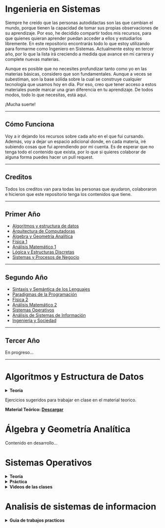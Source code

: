 # Ingenieria en Sistemas

Siempre he creído que las personas autodidactas son las que cambian el mundo, porque tienen la capacidad de tomar sus propias observaciones de su aprendizaje. Por eso, he decidido compartir todos mis recursos, para que quienes quieran aprender puedan acceder a ellos y estudiarlos libremente. En este repositorio encontrarás todo lo que estoy utilizando para formarme como Ingeniero en Sistemas. Actualmente estoy en tercer año, por lo que la lista irá creciendo a medida que avance en mi carrera y complete nuevas materias.

Aunque es posible que no necesites profundizar tanto como yo en las materias básicas, considero que son fundamentales. Aunque a veces se subestiman, son la base sólida sobre la cual se construye cualquier tecnología que usamos hoy en día. Por eso, creo que tener acceso a estos materiales puede marcar una gran diferencia en tu aprendizaje. De todos modos, todo lo que necesitas, está aquí.

¡Mucha suerte!

---

<h2>Cómo Funciona</h2>
<p>
Voy a ir dejando los recursos sobre cada año en el que fui cursando. Además, voy a dejar un espacio adicional donde, en cada materia, iré subiendo cosas que fui aprendiendo por mi cuenta. Es de esperar que no tenga todo el contenido que exista, por lo que si quieres colaborar de alguna forma puedes hacer un pull request.
</p>

---

<h2>Creditos</h2>
<p>
Todos los creditos van para todas las personas que ayudaron, colaboraron e hicieron que este repositorio tenga los contenidos que tiene.
</p>

---

<h2>Primer Año</h2>
<ul>
  <li><a href="#algoritmos-y-estructura-de-datos">Algoritmos y estructura de datos</a></li>
  <li><a href="#arquitectura-de-computadoras">Arquitectura de Computadoras</a></li>
  <li><a href="#algebra-y-geometria-analitica">Álgebra y Geometría Analítica</a></li>
  <li><a href="#fisica-1">Física 1</a></li>
  <li><a href="#analisis-matematico-1">Análisis Matemático 1</a></li>
  <li><a href="#logica-y-estructuras-discretas">Lógica y Estructuras Discretas</a></li>
  <li><a href="#sistemas-y-procesos-de-negocio">Sistemas y Procesos de Negocio</a></li>
</ul>

---

<h2>Segundo Año</h2>
<ul>
  <li><a href="#sintaxis-y-semantica">Sintaxis y Semántica de los Lenguajes</a></li>
  <li><a href="#">Paradigmas de la Programación</a></li>
  <li><a href="#">Física 2</a></li>
  <li><a href="#">Análisis Matemático 2</a></li>
  <li><a href="#sistemas-operativos">Sistemas Operativos</a></li>
  <li><a href="#">Análisis de Sistemas de Información</a></li>
  <li><a href="#">Ingeniería y Sociedad</a></li>
</ul>

---

<h2>Tercer Año</h2>
<p>En progreso...</p>

---

<a name="algoritmos-y-estructura-de-datos"></a>
# Algoritmos y Estructura de Datos
<details>
  <summary><strong>Teoría</strong></summary>
  <br>
  <details>
  <summary><strong>1. Uso de Variables y Operaciones</strong></summary>
  <h4>Objetivo</h4>
  <p> 
    El propósito es que los estudiantes desarrollen sus primeros pseudocódigos comprendiendo los conceptos de secuencia y variable. Se destaca la importancia del tipo de datos como un determinante en los valores y operaciones aplicables en pseudocódigo para manejar variables.
  </p>
  <p>
    Para crear un programa, primero se debe analizar el problema. En problemas grandes, el proceso sigue un diseño descendente, refinándose hasta construir el algoritmo en pseudocódigo. Luego, una vez verificado el algoritmo, se podría codificar en un lenguaje específico como Pascal.
  </p>
  <p>
    <strong>Nota:</strong> A lo largo del curso se evita enseñar un lenguaje específico, enfocándose en la descripción de soluciones que puedan ser codificadas en cualquier lenguaje de programación.
  </p>
  
  <h4>Definición de Variables y Operaciones</h4>
  <p>
    <strong>Variables:</strong> Son espacios de almacenamiento en los que se guardan datos (en espacio de memoria) que pueden cambiar durante la ejecución de un programa. Cada variable tiene un nombre (identificador), un tipo de dato (como entero, cadena o booleano) y un valor asignado.
  </p>
  <p>
    <strong>Operaciones:</strong>
    <ul>
      <li><strong>Aritméticas:</strong> Suma (+), resta (-), multiplicación (*), división (/).</li>
      <li><strong>Lógicas:</strong> AND, OR, NOT, utilizadas para evaluar condiciones.</li>
      <li><strong>Asignación:</strong> Asignar un valor a una variable (por ejemplo, <code>x = 5</code>).</li>
      <li><strong>Relacionales:</strong> Mayor que (>), menor que (<), igual a (==), utilizadas para comparar valores.</li>
    </ul>
  </p>
  
  <h4>Ejemplos</h4>
  <p><strong>Primer intento: A grandes rasgos</strong></p>
  <pre>
Inicio
  Obtener un número entero
  Obtener otro número entero
  Calcular la suma de los números obtenidos
  Imprimir dicha suma
Fin
  </pre>
  <p><strong>Segundo intento: Detallado</strong></p>
  <pre>
Inicio
  Leer A // obtener el primer número
  Leer B // obtener el otro
  Calcular la suma de A y B y guardarla en C
  Imprimir C
Fin
</pre>
<b>Programa En Pseudocódigo:</b> 
El programa que se implementa a continuación tiene una típica estructura secuencial, es decir que consta de instrucciones que se van ejecutando una a continuación de la otra, en el orden en que fueron escritas de arriba hacia abajo. Debe notarse que las instrucciones utilizadas no alteran esa secuencia, como sucederá en las siguientes prácticas al introducir condiciones que expresen ejecuciones alternativas o ciclos repetitivos.
Además, en este código se introducen algunas cuestiones de estilo que tienen que ver con una buena práctica en la codificación de programas y que se consideran importantes a la hora de integrar equipos de trabajo. Por ello la secuencia de comentarios al comienzo y antes de cada tramo importante del programa, así como los carteles que se muestran al usuario y el manejo de los espacios en blanco para alinear las instrucciones (este manejo suele llamarse indentación).

<pre>
  Programa Sumas // Este es el primer programa en PSEUDOCODIGO
 // Programa escrito por: Gustavo
 // Fecha: 11 de Abril del 2020
 // Versión: 04
 // Nombre del archivo: Sumas
 // Este programa permite sumar dos números enteros
   Variables // definición de las variables
   A, B, C: Entero 5
   Hacer // Comienzo del programa
     // Ingreso de datos
     Imprimir: 'Ingrese el primer valor: '
     Leer: A
     Imprimir: 'Ingrese el segundo valor: '
     Leer: B
     // Cálculo de los resultados
     C:= A+B
     // Salida de la información
     Imprimir: 'La suma de los dos valores dados es: ', C
     (* Fin del programa *)
   Fin Hacer
 Fin Programa Sumas
</pre>

![image](https://github.com/user-attachments/assets/2c4cc4b2-9fde-47ca-b4ba-0a872bdabcb9)
![image](https://github.com/user-attachments/assets/da65ed4d-54c4-4992-baf1-f03e7b028597)
![image](https://github.com/user-attachments/assets/aea55f9b-2373-49a5-9e42-9d2ee60eda94)
![image](https://github.com/user-attachments/assets/220be88d-a451-4343-998e-ccd5e7aaf6df)
<details>
  <summary><strong><b>Introduccion a C</b></strong></summary>
  
  ![image](https://github.com/user-attachments/assets/173bb3d5-5cd3-4679-9d3e-00478f42adc4)
  ![image](https://github.com/user-attachments/assets/e6d9ae0a-ed26-44fe-86d5-9aff0add8a37)
  ![image](https://github.com/user-attachments/assets/d1a35abb-3e54-4a18-b86b-ec979435cd2f)

</details>
</details>

<details>
  <summary><strong>2. Estructura de control de decisión</strong></summary>
  <h4>Objetivo</h4>
  <p>
     Que los estudiantes puedan tomar decisiones en los pseudocódigos que construyen para la resolución de problemas. </p>
  <p>
     La primera fase de la resolución de un Problema con Pseudocódigo es el Análisis del Problema. Esta fase requiere comprender con claridad el problema, de modo que permita dar una clara definición de todos los aspectos involucrados para de ese modo llegar a una solución. </p>
  <p>  
    A continuación deben estudiarse las características de esa solución a fin de encontrar la mejor manera de llevarla adelante. De eso se encarga la fase del Diseño, cuyo producto final es el Pseudocódigo. Para obtenerlo, también se precisan especificaciones detalladas de las Entradas y Salidas. Así, las tareas a realizar pueden resumirse en:
</p>
  ![ayed1](https://github.com/user-attachments/assets/f9a6b20f-7c5b-422f-9794-69ba1a8a0512)
 <p> En problemas de pequeña o mediana envergadura, lo anterior puede llevarse a cabo respondiendo a las siguientes preguntas: </p>
 <p>¿Qué Entradas se requieren? (Tipo y Cantidad)</p>
 <p>¿Cuál es la Salida deseada? (Tipo y Cantidad)</p>
 <p>¿Qué debe hacerse para lograr la Salida deseada a partir de los datos disponibles?</p>
 <p>Ejemplo:</p>
 <p>Determinar si la suma de cualquier pareja de tres números dados es igual al tercero. Si se cumple esta condición, escribir “Iguales” y, caso contrario, escribir “Distintos”. Análisis del Problema: </p>
 <p><b>¿Qué Entradas se requieren? (Tipo y Cantidad)</b> Tres números Reales </p>
 <p><b>¿Cuál es la Salida deseada? (Tipo y Cantidad)</b> Un mensaje</p>
 <b>¿Qué método produce la Salida deseada?</b> La comparación de las suma de las parejas de números con el número que queda</p>
 <p><b>Primer intento: a grandes rasgos</b></p>
  <pre>
    Obtener tres números reales
    Calcular las sumas dos en dos de los números obtenidos
    Si alguna de ellas es igual al tercer número, mostrar el cartel “Iguales” y terminar; de lo contrario, mostrar
    Si cartel “Distintos” y terminar.
 Fin
  </pre>
 <p><b>Segundo intento: buscando los detalles</b></p>
  <pre>
Inicio
 // Obtener los tres números reales
   Leer A
   Leer B
   Leer C
 // Calcular cada suma y compararla con el tercer número
   Si A+B = C
     Imprimir “Iguales”
   Terminar
   Si A+C = B
     Imprimir “Iguales”
   Terminar
   Si B+C = A
     Imprimir “Iguales”
   Terminar
   Imprimir “Distintas “
   // Terminar
  </pre>

  <p><b>Tercer intento</b></p>
  <pre>
Programa Pares
 // Programa escrito por: XXXX
 // Fecha: 26 de Abril de 2009
 // Versión: 05
 // Nombre del archivo: Pares
 // Este programa suma tres números de a pares y compara con el número restante.
 // Se utilizan SI anidados.
   Variables
   A, B, C: Real 5,2
   Hacer // Comienzo del programa
   // Ingreso de datos
    Imprimir: 'Ingrese el primer valor: '
    Leer: A
    Imprimir: 'Ingrese el segundo valor: '
    Leer: B
    Imprimir: 'Ingrese el tercer valor: '
    Leer: C
 // Se aplican SI anidados para comparar
   SI (A+B)=C ENTONCES
     Imprimir: ‘ Son Iguales....! ‘
   SINO
     SI (A+C)=B ENTONCES
     Imprimir: ‘ Son Iguales....! ‘
   SINO
     SI (B+C)=A ENTONCES
     Imprimir: ‘ Son Iguales....! ‘
   SINO
     Imprimir: ‘ Son Distintos...! ‘
   FIN SI
 FIN SI
 FIN SI
 Fin Hacer
 Fin Programa Pares
  </pre>

</details>

<details>
  <summary><strong>3. Estructuras de Control de Repetición Incondicional (fija) y Repetición Condicional</strong></summary>
  <h4>Objetivo</h4>
  <p> Utilizar la Repetición Incondicional y Condicional en la resolución de problemas con Pseudocódigo.</p>

Las **estructuras de control de repetición** permiten ejecutar un conjunto de instrucciones varias veces, ya sea con un número predefinido de iteraciones o dependiendo de una condición lógica.

---

## **1. Estructuras de Control de Repetición**

Las estructuras de repetición son fundamentales en programación, ya que nos permiten realizar tareas repetitivas de manera eficiente. Pueden dividirse en:

1. **Repetición Incondicional (Fija)**: El número de iteraciones es fijo y se conoce antes de ejecutar el ciclo.
2. **Repetición Condicional**: El número de iteraciones depende de una condición que se evalúa durante la ejecución.

---

### **A. Repetición Incondicional (Fija)**

La repetición fija o incondicional ejecuta un bloque de instrucciones un número específico y conocido de veces antes de iniciar la ejecución.

#### **Características:**
- El número de iteraciones se define de antemano.
- No depende de condiciones variables durante la ejecución.
- Se utiliza en tareas donde el número de repeticiones es fijo.

#### **Estructuras Comunes:**
- **For**: Muy usado en lenguajes como Python, C, Java, entre otros.
- **Repeat...Until**: Disponible en algunos lenguajes.

  <b>Ejemplo, Con Repetición Incondicional (Fija):</b>
  <p>Se desea visualizar la Tabla de Multiplicación de un número dado por los números del 1 al 20. La Tabla debe visualizarse con el siguiente formato, por ejemplo: ' 2 x 3 = 6'.</p>
  <p><b>¿Qué Entradas se requieren? (Tipo y Cantidad)</b> Un número entero</p>
  <p><b>¿Cuál es la Salida deseada? (Tipo y Cantidad)</b> La Tabla en el formato pedido</p>
  <b>¿Qué método produce la Salida deseada?</b> Multiplicar el número entero dado con cada Número entre 1 y 20.</p>

  <b>Primer intento: a grandes rasgos</b>
  <pre>
  inicio
    Leer el número entero Num
    Repetir 20 veces
    // Calculo de la Multiplicación
    Imprimo los números a multiplicar en el formato pedido
    // El índice es el contador de iteraciones
    Realizo la multiplicación entre el Num y el Índice
    Imprimo resultado
  Fin
  </pre>

  <b>Segundo intento:</b>
  <pre>
  // Programa escrito por: XXXX
  // Fecha: 30 de Mayo de 2011
  // Versión: 1.1
  // Nombre del archivo: Tablas_de_Multiplicar
  // Este programa multiplica un numero por índice que se incrementa 20 veces de a uno
  Variables // definición de las variables
  Num, Indice: Entero 2
  Tabla: Entero 4
  Hacer // Comienzo del programa //
  // Ingreso de datos
  Imprimir: 'Ingrese un Número para Generar su Tabla de Multiplicar: '
  Leer: Num
  // Inicio la Generación de la Tabla de Multiplicar
  Imprimir: ' Tabla del ‘, Num
  REPETIR PARA Índice:= 1, 20, 1
  Tabla:= Num * Indice // calculo el valor del resultado
  // Imprimo en el formato pedido
  Imprimir: Num , ' x ' , Indice , ' = ' , Tabla
  FIN REPETIR PARA
  Fin Hacer
  Fin Programa Tablas_de_Multiplicar
  </pre>

  ![image](https://github.com/user-attachments/assets/b258200b-251b-403b-9fad-4086f4bde6d5)

</details>

<details>
  <summary><strong>4. Funciones y Procedimientos</strong></summary>
  <h4>Objetivo</h4>
  <p>Utilizar en los pseudocódigos las herramientas de modularización de programas y comunicación entre módulos</p>
  
---

<p>Hemos visto que al construir programas resulta muy útil pensar que el problema puede descomponerse en subproblemas a partir de cuyas soluciones se obtiene una solución al problema original. Hasta ahora, eso nos sirvió para darle forma al código de nuestros programas en segmentos que podían ser bien diferenciados (usando comentarios). Sin embargo, en ocasiones estos segmentos pueden ser un poco largos y llevar a que al ver el programa en su conjunto, se pierda de vista la distinción y el código se vuelve confuso. Esto se nota particularmente bien en programas de mediana o gran envergadura, aunque puede ocurrir también en algunos más pequeños. Así, los procedimientos y funciones (en general subprogramas) vienen a ayudarnos a organizar la programación, pues nos permiten que esos segmentos de código que podían resultar confusos se codifican por separado con algunas ventajas adicionales: </p>

- se les asocia un nombre, por lo que si el segmento de código debía repetirse en diferentes partes del programa, ahora puede reemplazarse todo el segmento por su nombre en cada uno de los lugares donde antes se repetía el segmento completo, permitiendo además que el código termine siendo más breve y por tanto más ágil para la lectura; en el lugar donde está el nombre del subprograma se dice que hay una invocación al mismo;

- en ocasiones, las repeticiones no eran totalmente idénticas, sino que había ciertos datos que cambiaban de una a otra: a los subprogramas se les pueden asociar parámetros, es decir datos que pueden cambiar de valor de una invocación a otra; los valores que se asocian con los parámetros en cada invocación del subprograma suelen conocerse como argumentos, y la correspondencia se da por cantidad y posición: el primer argumento que se indica en la invocación corresponde al valor que se asigna al primer parámetro del procedimiento, el segundo argumento corresponde al valor asignado al segundo parámetros, y así hasta el último, por lo que debe haber tantos argumentos en la invocación como parámetros se definieron en la declaración del subprograma.

<p>La introducción de subprogramas en la codificación de los programas lleva a introducir algunos conceptos relacionados con el uso de variables: los subprogramas tienen la misma estructura interna que un programa completo, de modo que pueden declararse variables que ayuden a lograr lo que se pretende pero que solo sirven para ese subprograma: son variables locales al subprograma, y tienen la característica fundamental de que los valores que tomen sólo se conocen dentro del subprograma. Por su parte, las que se declaran a nivel del programa principal (el único que codificábamos hasta ahora, son globales para los subprogramas: cualquier subprograma puede hacer uso de ellas y cualquier cambio que un subprograma (o el principal) haga a una de ellas, afectará al resto de los subprogramas que la utilicen o al mismo programa principal en cualquier ejecución posterior al cambio.</p>

<b>El subprograma (o el programa principal) que hace una invocación a otro subprograma se conoce como el llamador.</b>

<p>Los parámetros de un subprograma pueden ser de dos clases, por ahora: por valor o por referencia. Los parámetros por valor son variables locales al procedimiento cuyo valor se asigna en la invocación, y por ser variables locales su cambio no se nota fuera del subprograma. Los parámetros por valor constituyen datos de entrada para el subprograma y los argumentos correspondientes pueden estar dados como constantes o variables. En cambio, los parámetros por referencia sólo pueden estar asociados con argumentos variables, pues cualquier alteración de los mismos en el subprograma afectará el valor asociado a la variable argumento del llamador; la principal utilidad de estos parámetros es la de poder hacer referencia a dichos valores con un nombre que resulta significativo dentro del subprograma,independientemente de cómo se lo conozca en el resto. Los parámetros por referencia, pueden ser de entrada o de salida para el subprograma.</p>

<p>Como se dijo, hay dos clases de subprogramas: los procedimientos y las funciones:</p>

- Las funciones sólo admiten parámetros por valor y siempre tienen un valor asociado (el resultado), pues están pensadas para ser utilizadas como parte de una expresión (igual que las funciones primitivas). Así, solo pueden devolver valores de tipos simples, como los que hemos utilizado hasta ahora.

- Los procedimientos admiten parámetros de ambas clases, por lo que podrían tene varias salidas. No pueden formar parte de expresiones, su invocación se realiza como si fuesen una instrucción más en el lenguaje.

<p>En ocasiones, hay un grupo de subprogramas que pueden considerarse relacionados entre sí por algún criterio, pudiendo eventualmente compartir algunos datos (o no). Dichos subprogramas forman un módulo y aparecen con frecuencia al resolver problemas de mediana o gran envergadura.</p>

<b>Características:</b>
- Tienen un **nombre** que las identifica.
- Pueden aceptar **parámetros** (datos de entrada).
- Siempre **devuelven un valor**.
- Facilitan la reutilización del código.

<b>Estructura General de una Función:</b>
```
def nombre_funcion(parámetros):
    # Código que realiza la tarea
    return valor
```

<b>Diferencias entre Funciones y Procedimientos</b>

| **Aspecto**             | **Función**                              | **Procedimiento**                        |
|-------------------------|------------------------------------------|------------------------------------------|
| **Devuelve un valor**    | Sí, siempre devuelve un valor mediante `return`. | No devuelve un valor directamente.       |
| **Propósito principal**  | Calcular y devolver un resultado.        | Ejecutar una acción o tarea específica.  |
| **Estructura típica**    | Incluye la instrucción `return`.         | No incluye la instrucción `return`.      |
| **Uso común**            | Cálculos matemáticos, procesamiento de datos. | Mostrar mensajes, modificar variables globales. |
| **Parámetros**           | Puede recibir parámetros opcionales o requeridos. | Puede recibir parámetros opcionales o requeridos. |
| **Estado de salida**     | Finaliza cuando devuelve un valor.       | Finaliza después de ejecutar todas sus instrucciones. |
| **Interacción externa**  | Generalmente no modifica variables globales. | Puede modificar variables globales.     |

<details>

<summary>Programación modular</summary>
La usamos para resolver el problema en pequeños subproblemas, un proyecto de algoritmos normalmente se compone de un programa principal y de un conjunto de subprogramas que se invocan o llaman desde el principal.

Utilizamos la estrategia antes mencionada de top-down, diseño descendente o modular, divide y venceras. El proceso de subdividir se llama refinamiento sucesivo.

Los subprogramas son unidades de programa que hacen una tarea especifica. Pueden ser procedimientos o funciones

- Procedimiento: subprograma que puede recibir cero o mas valores desde la unidad que lo llama y lo activa, y devolver cero o mas valores a dicha unidad llamadora. Admiten parametros de ambas clases por lo que pueden tener varias salidas. No pueden formar parte de una expresion, se las invoca como una instruccion del programa principal.
- Funcion: es un subprograma que recibe cero o mas valores pero siempre devuelve un solo resultado y de tipo estandar: entero, real, caracter o booleano, en su nombre. Solo admiten parametros por valor y siempre tiene un valor asociado (el resultado) porque estan pensadas para usarse en una expresion.
- Parametros: es el conjunto de datos que se envia como comunicacion entre las unidades de programa.

Para que un programa pueda utilizar un subprograma este tiene que estar declarado y definido dentro del mismo. Para declarar un subprograma se debe especificar el tipo (funcion o proocedimiento), su nombre y la lista de parametros (si corresponde)

Para su invocacion, los procedimientos se invocan a traves de su nombre acompañado, si corresponde, de la lista de parametros actuales. Las funciones se invocan a traves de su nombre, acompañado o no de la lista de parametros actuales, segun corresponda, pero SOLO se invocan dentro de otra expresion aritmetico-logica o de una impresion.

<details>

<summary>Procedimientos</summary>

![image](https://github.com/user-attachments/assets/508855a8-7f52-426d-9d78-1616a105b97f)
![image](https://github.com/user-attachments/assets/f6f40de1-019e-4195-9bbc-1888201119a9)

</details>

<details>

<summary>Funciones</summary>

![image](https://github.com/user-attachments/assets/22f9a449-f13e-4b2c-a5dc-93ff956abcd6)
![image](https://github.com/user-attachments/assets/1054b17b-2e4f-475b-a15e-63c1422897fc)
![image](https://github.com/user-attachments/assets/00984225-b214-4a54-97bb-f97079edc7dd)

</details>

<details>

<summary><strong>Representación grafica</strong></summary>

![image](https://github.com/user-attachments/assets/65de740e-4db3-4efa-98a8-f4d854f6d3f1)
![image](https://github.com/user-attachments/assets/2adbecf1-c2a0-41d3-8c7b-ec5f41ef0433)
![image](https://github.com/user-attachments/assets/5984ecc1-a016-41df-b758-68413285fe46)
![image](https://github.com/user-attachments/assets/530a54c3-6d18-4e3c-9e0d-6ef5ec325d54)
![image](https://github.com/user-attachments/assets/ca151f52-8e8f-4842-a94b-d5fe3ac67eb3)

</details>
</details>
</details>

<details>

<summary><strong>5. Tipos de datos definidos por el usuario</strong></summary>
</br>
Los datos que no puedan representarse mediante un tipo estándar se definirán utilizando tipos de datos personalizados. Para crearlos, es necesario especificar su nombre y estructura. Estos datos se declaran en una sección específica llamada tipos estructurados.

El nombre de un tipo personalizado debe ser único y no coincidir con los tipos predefinidos del lenguaje. Su definición se basa en la combinación de tipos estándar y/o otros tipos definidos previamente por el usuario.

Tipos de datos estándar o simples: permiten definir variables individuales con valores únicos.
Tipos de datos definidos por el usuario: posibilitan la creación de variables compuestas que agrupan valores relacionados de manera lógica bajo un mismo identificador.
Al resolver un problema, es crucial identificar el conjunto de datos que forman parte de su universo. Los datos básicos extraídos del problema, junto con aquellos deducidos de su análisis, se conectan de forma lógica para definir diversas estructuras de datos.

Estructura de datos: un esquema o mecanismo para organizar y almacenar datos.
Estas estructuras pueden clasificarse según:
Cantidad de datos que gestionan: simples o compuestos.
Tipo de datos: homogéneos o heterogéneos.
Tiempo en memoria: temporales o permanentes.
Modo de asignación de memoria: estáticas o dinámicas.
Ubicación de almacenamiento: internas (RAM) o externas (almacenamiento secundario).

<details>
  
<summary>Estructuras de datos compuestas</summary>

- Una estructura de datos compuesta es un grupo de datos agrupados bajo un único nombre, organizados de manera específica y con un conjunto definido de operaciones permitidas.
- Para su análisis, se clasifican en homogéneas y heterogéneas:
  - Homogéneas: contienen únicamente datos de un mismo tipo (por ejemplo, todos los elementos del conjunto son números reales o enteros).
  - Heterogéneas: permiten combinar datos de diferentes tipos en un mismo conjunto.

</details>
</details>
<details>
  <summary><strong>6. Estructuras homogéneas - Arreglos</strong></summary>

</details>

</details>
<p>Ejercicios sugeridos para trabajar en clase en el material teorico.</p>
<p><b>Material Teórico: <a href="https://modsfire.com/c18PhtG354235T8" target="_blank">Descargar</a></b></p>
</details>

<a name="algebra-y-geometria-analitica"></a>
# Álgebra y Geometría Analítica
<p>Contenido en desarrollo...</p>

<a name="sistemas-operativos"></a>
# Sistemas Operativos

<details>
  <summary><strong>Teoría</strong></summary>
  <details>
    <summary><strong>Módulo 1</strong></summary>
    </br>
    <details>
      <summary><strong>Clase 1 (Software libre, licencias y distribuciones)</strong></summary>
      <br>
      <p>¿Que significa <b>Software Libre</b>?</p>
      
  ![image](https://github.com/user-attachments/assets/01f884e3-7118-46e5-9210-00bac40cff41)
  ![image](https://github.com/user-attachments/assets/ca083ff2-bfcf-4ed6-a27d-fb7bb4d8d34f)
  ![image](https://github.com/user-attachments/assets/996d7195-f41b-45f6-8aad-979295d150fa)
  ![image](https://github.com/user-attachments/assets/6f12f294-d87d-4985-bd78-8c996b1fb517)
  ![image](https://github.com/user-attachments/assets/54ab721d-19cd-4b69-8bac-9dcdc0ee4c67)
  ![image](https://github.com/user-attachments/assets/f5822d94-c8e3-4c09-b502-11389b792e42)
  ![image](https://github.com/user-attachments/assets/bb0dd18f-8d03-4271-957b-e47b9697b73d)
  ![image](https://github.com/user-attachments/assets/350d7f87-4fda-406b-a0ff-e644fefc3c53)
  ![image](https://github.com/user-attachments/assets/cf3f7d21-3a94-4534-aad3-e5d4028add38)
  </details>
  
  <details>
    </br>
    <summary><strong>Clase 2 (Sistemas Operativos)</strong></summary>  
    <p>Un <b>Sistema Operativo (SO)</b> es un conjunto de programas de un sistema informático que <b>gestiona los recursos del hardware y provee servicios a los programas de aplicación de software</b>. Este mismo se encarga de actuar como intermediario entre el hardware y las aplicaciones.</p>
    <p>Podemos analizar los tres componentes principales involucrados en el entorno de los sistemas operativos: <b>hardware, software y personas</b>.</p>
    <p>El <b>Hardware</b> incluye todos los componentes físicos de la computadora que el sistema operativo administra. El sistema operativo actúa como un puente entre el hardware y la aplicaciones que lo utilizan. El <b>Software</b> en el contexto de sistemas operativos incluye tanto el propio sistema operativo como las aplicaciones que interactúan con él. En cuanto a las <b>Personas</b> se incluyen los usuarios y administradores que interactúan con el sistema operativo, así como los desarrolladores que crean software para él.</p>
    <p>Entonces el sistema operativo se divide en:
    </p>
    
- Hardware: Componentes físicos como memoria, disco duro, etc.
- Software: Incluye el núcleo (kernel) y aplicaciones.
- Personas: Usuarios, administradores y desarrolladores.
 
<p>El sistema operativo se divide en capas: hardware, núcleo, aplicaciones, interfaz, etc.</p>
    
<img src="https://github.com/user-attachments/assets/e86c0f8a-65c5-4a58-98ef-e4b32bd28f53" alt="Descripción de la imagen" width="600">
</br>
<img src="https://github.com/user-attachments/assets/beb89d78-c67b-4c99-9617-31b797ec4601" alt="Descripción de la imagen" width="600">
 <p>El Sistema Operativo tiene <b>2</b> roles principales:</p>

 - <b>Interfaz con el hardware: </b>
    - Añade características no existentes en el HW.
    - Oculta características/inconvenientes del HW.
    - Ofrece una máquina extendida.
- <b>Administrador de recursos: </b>
    - Concede recursos de forma segura, justa y eficiente.
    - No realiza trabajo productivo o función útil por si mismo.
 </br>
<p>Principalmente el Sistema Operativo funciona como una interfaz entre el usuario, las aplicaciones, y el hardware de un sistema computacional. Este actúa como mediador, proporcionando un entorno en el cual las aplicaciones pueden ejecutarse y el hardware puede ser utilizado de manera eficiente y segura. <b>Lo vemos como una capa que envuelve al hardware.</b></p>

<img src="https://github.com/user-attachments/assets/f5348bc8-7126-48e3-bf00-fd2765f56a59" alt="Descripción de la imagen" width="400">

- <b>Nos ofrece una maquina abstracta con otras características:</b>
    - Oculta detalles incomodos del hardware.
    - Amplia características no presentes en el hardware.

- <b>¿Qué aspecto tiene la interfaz?</b>
    - Texto <b>(CLI = Command Line Interface).</b>
    - Gráfica <b>(GUI = Graphical User Interface).</b>
    - <b>Servicios de programación (API)</b>
    
<details>
    <summary><b>Ejemplo de CLI</b></summary>
    </br>

<img src="https://github.com/user-attachments/assets/b1ddfd9f-e017-4cb5-8ba8-bb058ee9e878" alt="Descripción de la imagen" width="400">

</details>

<details>
    <summary><b>Ejemplo de GUI</b></summary>
    </br>
    
<img src="https://github.com/user-attachments/assets/313ee92b-afea-40c4-89ec-1758d1f4ccd8" alt="Descripción de la imagen" width="400">

</details>

- <b>Qué ganamos interponiendo esta interfaz entre los programas y el hardware</b>
    - <b>Usabilidad</b>: La interfaz es más cómoda que el HW
    - <b>Seguridad</b>: Se ocultan vulnerabilidades del interior del hardware
    - <b>Portabilidad</b>: Independencia del hardware
    - <b>Interoperabilidad</b>:** Podemos compartir información con otros sistemas que usen la misma interfaz
    - <b>Mantenibilidad</b>: Podemos hacer mejoras o adaptaciones dentro del SO sin obligar a hacer cambios en los programas de usuario
    - <b>Productividad</b>: por todo lo anterior

> [!NOTE]
> Los sistemas operativos como Windows se comenzaron a programar en C para que sean más portables. Esto debido a que permite escribir código más independiente del hardware, fácil de adaptar a nuevas arquitecturas y más eficiente que ensamblador. Además, facilita el mantenimiento y la escalabilidad gracias a sus herramientas estándar y balance entre control del hardware y legibilidad.

El <b>Sistema Operativo (SO)</b> como administrador de recursos:
- Procesos y Recursos:
    - Procesos : Es una entidad dinámica.
    - Recursos: Puede ser algo físico o virtual, (requiere de un proceso)
- Los Recursos son escasos, los proceso compiten entre ellos.
- El SO actúa como <b>arbitro/mediador</b>, asigna recursos en forma <b>segura y eficiente.</b>
- El SO debe determinar a quien le entrega recursos, cantidad, en que momento, por cuanto tiempo.
- Por todo estos puntos debemos tener: <b>Políticas de gestión de recursos</b>.

<b>Criterios que deben cumplir las políticas del SO - seguridad:</b>
- Optimizar el rendimiento del sistema.
- Justicia en el reparto, evitar acaparamiento del algún recurso.
- Garantizar la Seguridad del sistema (confidencialidad, Integridad, disponibilidad).

<b>No podemos dar el máximo rendimiento y al mismo tiempo dar un reparto justo</b>

 </details>
  
 <details>
    <summary><strong>Clase 3-4-5 (Generaciónes de los SO)</strong></summary>
    
- Generación 0 (2IGM)
    - Surgen de la guerrera, de la mano de Alan Turing
    - Eran maquinas electromecánicas
    - Las primera computadora fue la ENIAC, después las maquinas de Turing, después las Colosas (Mark 1 y Mark 2)
    - No tenían SOs
    - Se hacían solo cálculos numéricos
    - La memoria se manejaba con registros
    - Se manejaba con ceros y unos, cada cero y uno se representaba con una válvula, por eso antes eran muy grandes las computadoras
 </details>
  
 </details>

 <details>
    <summary><strong>Módulo 2</strong></summary>
    </br>
    
  </details>

  <details>
    <summary>Apuntes</summary>
    </br>
    
  </details>
</details>

<details>
  <summary><b>Práctica</b></summary>
  <details>
    <summary><b>TP1: Manejo de comandos, directorios y archivos</b></summary>
    <!-- Contenido del TP1 -->
  </details>

  <details>
    <summary><b>TP2: Scripts</b></summary>
    <!-- Contenido del TP2 -->
  </details>

  <details>
    <summary><b>TP3: Scripts</b></summary>
    <!-- Contenido del TP3 -->
  </details>

  <details>
    <summary><b>TP4: Administración de CPU – Procesos</b></summary>
    <!-- Contenido del TP4 -->
  </details>

  <details>
    <summary><b>TP5: Semáforos – Hilos – Administración de Memoria</b></summary>
    <!-- Contenido del TP5 -->
  </details>

  <details>
    <summary><b>TP6: Administración e instalación de servicios en Linux</b></summary>
    <!-- Contenido del TP6 -->
  </details>

  <details>
    <summary><b>TP7: File System</b></summary>
    <!-- Contenido del TP7 -->
  </details>

  <details>
    <summary><b>Parciales</b></summary>
    <!-- Contenido de Parciales -->
  </details>
</details>

<details>
  <summary><b>Videos de las clases</b></summary>
  </br>
  <!-- Enlaces o notas relacionadas con los videos -->
    <p>Canal de la <b>teoría</b> Sistemas Operativos UTN FRLP: <a href="https://www.youtube.com/@rodriguezlisardoluis3893/videos" target="_blank"><b>Ver</b></a></p>
    <p>Canal de la <b>practica</b> Sistemas Operativos UTN FRLP: <a href="https://www.youtube.com/@sistemasoperativosutnfrlp4917" target="_blank"><b>Ver</b></a></p>
</details>

<a name="analisis-de-sistemas-de-informacion"></a>
# Analisis de sistemas de informacion

<details>
<summary><strong>Guia de trabajos practicos</strong></summary>

<p><b>Guia de trabajos Practicos: </b><a href="https://modsfire.com/oN5BJq6w9WEsb3W"_blank"><b>Descargar</b></a></p>


<details>
<summary><strong>Enunciado 1</strong></summary>
<img src="https://github.com/user-attachments/assets/13dfb2b3-4ff9-4408-bfbb-e40e0593ccd2" alt="Descripción de la imagen" width="600">

<details>
<summary><strong>Casos de Uso</strong></summary>
<img src="https://github.com/user-attachments/assets/085f4b8b-4cbc-4b45-983a-9e8788fe1118" alt="Descripción de la imagen" width="500">
</details>

<details>
<summary><strong>Diagrama de Clases</strong></summary>
<img src="https://github.com/user-attachments/assets/93f66959-afac-4099-a680-a35e6cebbb38" alt="Descripción de la imagen" width="500">
</details>

<details>
<summary><strong>Maquinas de Estados</strong></summary>
</details>

</details>


<details>
<summary><strong>Enunciado 3</strong></summary>
<img src="https://github.com/user-attachments/assets/2667c5ee-a7a0-463f-8069-48f19d4ec090" alt="Descripción de la imagen" width="600">

<details>
<summary><strong>Casos de Uso</strong></summary>
</details>

<details>
<summary><strong>Diagrama de Clases</strong></summary>
</details>

<details>
<summary><strong>Maquinas de Estados</strong></summary>
<img src="https://github.com/user-attachments/assets/34938ad0-5ea6-4a05-ae3c-a321a4b3668d" alt="Descripción de la imagen" width="500">
</details>

</details>


<details>
<summary><strong>Enunciado 4</strong></summary>
<img src="https://github.com/user-attachments/assets/4597b60c-1f51-469c-9135-b4928458051e" alt="Descripción de la imagen" width="600">

<details>
<summary><strong>Casos de Uso</strong></summary>
</details>

<details>
<summary><strong>Diagrama de Clases</strong></summary>
<img src="https://github.com/user-attachments/assets/649480e1-6b16-4992-8f4d-8fee9768aa0f" alt="Descripción de la imagen" width="500">
</details>

<details>
<summary><strong>Maquinas de Estados</strong></summary>
</details>

</details>


<details>
<summary><strong>Enunciado 5</strong></summary>
<img src="https://github.com/user-attachments/assets/9ab5db7d-1e87-4f78-b681-b0efe16cf562" alt="Descripción de la imagen" width="600">

<details>
<summary><strong>Casos de Uso</strong></summary>
<img src="https://github.com/user-attachments/assets/a72ccf2c-aa8d-435a-82cd-2522b889c753" alt="Descripción de la imagen" width="500">
</details>

<details>
<summary><strong>Diagrama de Clases</strong></summary>
<img src="https://github.com/user-attachments/assets/f89ee7ce-b536-435a-b842-bd365fdfa0e0" alt="Descripción de la imagen" width="500">
</details>

<details>
<summary><strong>Maquinas de Estados</strong></summary>
</details>

</details>


<details>
<summary><strong>Enunciado 6</strong></summary>
<img src="https://github.com/user-attachments/assets/a4fa2227-9429-4591-bc14-832eae81c2ef" alt="Descripción de la imagen" width="600">

<details>
<summary><strong>Casos de Uso</strong></summary>
<img src="https://github.com/user-attachments/assets/fc6dd1d1-a0d1-441c-8cc7-9db2175c7ca3" alt="Descripción de la imagen" width="500">
</details>

<details>
<summary><strong>Diagrama de Clases</strong></summary>
<img src="https://github.com/user-attachments/assets/86397fc1-455e-4f31-a824-c4d143ae1297" alt="Descripción de la imagen" width="500">
</details>

<details>
<summary><strong>Maquinas de Estados</strong></summary>
<img src="https://github.com/user-attachments/assets/afac0a2c-ce4c-4b01-955f-367ba45645c2" alt="Descripción de la imagen" width="500">
</details>

</details>


<details>
<summary><strong>Enunciado 7</strong></summary>
<img src="https://github.com/user-attachments/assets/26a6112a-d25a-4745-9294-bff4818a03a8" alt="Descripción de la imagen" width="600">

<details>
<summary><strong>Casos de Uso</strong></summary>
<img src="https://github.com/user-attachments/assets/e9f878b0-e3eb-4dd7-976a-ec8676d9c7fb" alt="Descripción de la imagen" width="500">
</details>

<details>
<summary><strong>Diagrama de Clases</strong></summary>

</details>

<details>
<summary><strong>Maquinas de Estados</strong></summary>

</details>

</details>


<details>
<summary><strong>Enunciado 8</strong></summary>
<img src="https://github.com/user-attachments/assets/dcf17774-db4e-4e41-8968-7fdd1fed47d5" alt="Descripción de la imagen" width="600">

<details>
<summary><strong>Casos de Uso</strong></summary>
<img src="https://github.com/user-attachments/assets/55747c62-6fdf-4b22-8208-337b3c16094e" alt="Descripción de la imagen" width="500">
</details>

<details>
<summary><strong>Diagrama de Clases</strong></summary>

</details>

<details>
<summary><strong>Maquinas de Estados</strong></summary>

</details>

</details>


<details>
<summary><strong>Enunciado 9</strong></summary>
<img src="https://github.com/user-attachments/assets/24b87158-1428-4fc5-8738-fa2a8761a9f0" alt="Descripción de la imagen" width="600">

<details>
<summary><strong>Casos de Uso</strong></summary>
<img src="https://github.com/user-attachments/assets/904120e6-01a0-45ef-83fb-653d059a921e" alt="Descripción de la imagen" width="500">
</details>

<details>
<summary><strong>Diagrama de Clases</strong></summary>

</details>

<details>
<summary><strong>Maquinas de Estados</strong></summary>

</details>


</details>


<details>
<summary><strong>Enunciado 10</strong></summary>
<img src="https://github.com/user-attachments/assets/9e59fba2-1fd4-4fd9-bfea-ad677ef3da64" alt="Descripción de la imagen" width="600">
</details>


<details>
<summary><strong>Ejemplo Pizzería</strong></summary>
<img src="https://github.com/user-attachments/assets/ad91e55f-bd69-4127-8ea6-bd7e584010f9" alt="Descripción de la imagen" width="600">

<details>
<summary><strong>Casos de Uso (hecho por el profe)</strong></summary>
<img src="https://github.com/user-attachments/assets/bf1d8d11-d0af-4d94-a3c2-bcd92731a9e1" alt="Descripción de la imagen" width="500">
</details>

<details>
<summary><strong>Diagrama de Clases</strong></summary>

</details>

<details>
<summary><strong>Maquinas de Estados</strong></summary>

</details>

</details>


<details>
<summary><strong>Enunciado Semáforos</strong></summary>
<p>Modelar, un semáforo. Este puede estar activo o intermitente. Cuando esta activo permanece 45 segundos rojo, a continuación 3 segundos amarillo y luego 15 segundos verde y 3 segundos amarillo y vuelve a empezar el ciclo. Entre las 0 y 6 horas de la madrugada permanece intermitente. Inicialmente se inicia en rojo.</p>

<details>
<summary><strong>Diagrama de Clases</strong></summary>
<img src="https://github.com/user-attachments/assets/80002f53-c750-48dc-a4f9-c57cbe3ce4d6" alt="Descripción de la imagen" width="500">
</details>

<details>
<summary><strong>Maquinas de Estados</strong></summary>
</details>

</details>


</details>

